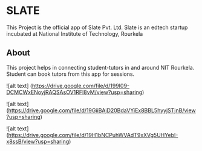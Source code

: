 # SLATE

This Project is the official app of Slate Pvt. Ltd. Slate is an edtech startup incubated at National Institute of Technology, Rourkela

## About

This project helps in connecting student-tutors in and around NIT Rourkela. Student can book tutors from this app for sessions.

![alt text] (https://drive.google.com/file/d/199I09-DCMCWxENoyjRAQSAsOV1RFI8vM/view?usp=sharing)

![alt text] (https://drive.google.com/file/d/19GiiBAjD20BdaVYiEx8BBL5hyyjSTjnB/view?usp=sharing)

![alt text] (https://drive.google.com/file/d/19H1bNCPuhWVAdT9xXVg5UHYebI-x8ssB/view?usp=sharing)
